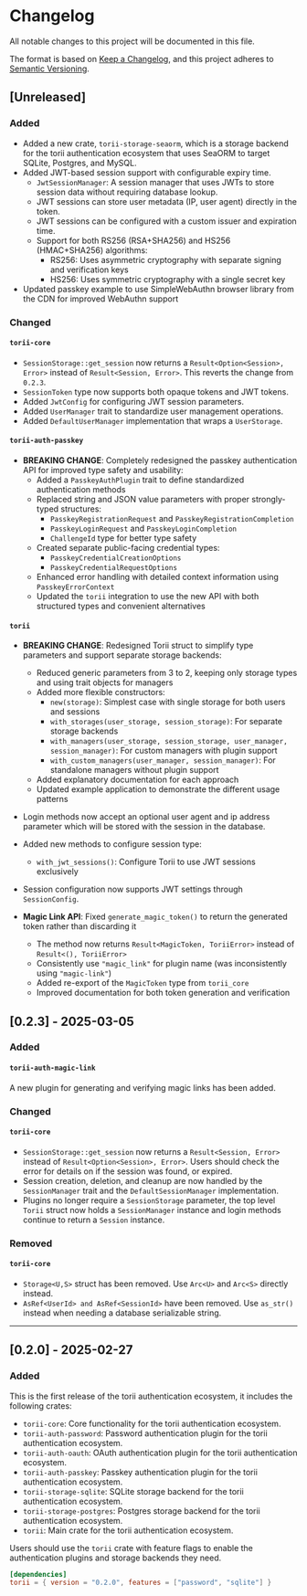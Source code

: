 # Changelog

All notable changes to this project will be documented in this file.

The format is based on [Keep a Changelog](https://keepachangelog.com/en/1.1.0/),
and this project adheres to [Semantic Versioning](https://semver.org/spec/v2.0.0.html).

## [Unreleased]

### Added

- Added a new crate, `torii-storage-seaorm`, which is a storage backend for the torii authentication ecosystem that uses SeaORM to target SQLite, Postgres, and MySQL.
- Added JWT-based session support with configurable expiry time.
  - `JwtSessionManager`: A session manager that uses JWTs to store session data without requiring database lookup.
  - JWT sessions can store user metadata (IP, user agent) directly in the token.
  - JWT sessions can be configured with a custom issuer and expiration time.
  - Support for both RS256 (RSA+SHA256) and HS256 (HMAC+SHA256) algorithms:
    - RS256: Uses asymmetric cryptography with separate signing and verification keys
    - HS256: Uses symmetric cryptography with a single secret key
- Updated passkey example to use SimpleWebAuthn browser library from the CDN for improved WebAuthn support

### Changed

#### `torii-core`

- `SessionStorage::get_session` now returns a `Result<Option<Session>, Error>` instead of `Result<Session, Error>`. This reverts the change from `0.2.3`.
- `SessionToken` type now supports both opaque tokens and JWT tokens.
- Added `JwtConfig` for configuring JWT session parameters.
- Added `UserManager` trait to standardize user management operations.
- Added `DefaultUserManager` implementation that wraps a `UserStorage`.

#### `torii-auth-passkey`

- **BREAKING CHANGE**: Completely redesigned the passkey authentication API for improved type safety and usability:
  - Added a `PasskeyAuthPlugin` trait to define standardized authentication methods
  - Replaced string and JSON value parameters with proper strongly-typed structures:
    - `PasskeyRegistrationRequest` and `PasskeyRegistrationCompletion`
    - `PasskeyLoginRequest` and `PasskeyLoginCompletion`
    - `ChallengeId` type for better type safety
  - Created separate public-facing credential types:
    - `PasskeyCredentialCreationOptions`
    - `PasskeyCredentialRequestOptions`
  - Enhanced error handling with detailed context information using `PasskeyErrorContext`
  - Updated the `torii` integration to use the new API with both structured types and convenient alternatives

#### `torii`

- **BREAKING CHANGE**: Redesigned Torii struct to simplify type parameters and support separate storage backends:
  - Reduced generic parameters from 3 to 2, keeping only storage types and using trait objects for managers
  - Added more flexible constructors:
    - `new(storage)`: Simplest case with single storage for both users and sessions
    - `with_storages(user_storage, session_storage)`: For separate storage backends
    - `with_managers(user_storage, session_storage, user_manager, session_manager)`: For custom managers with plugin support
    - `with_custom_managers(user_manager, session_manager)`: For standalone managers without plugin support
  - Added explanatory documentation for each approach
  - Updated example application to demonstrate the different usage patterns

- Login methods now accept an optional user agent and ip address parameter which will be stored with the session in the database.
- Added new methods to configure session type:
  - `with_jwt_sessions()`: Configure Torii to use JWT sessions exclusively
- Session configuration now supports JWT settings through `SessionConfig`.
- **Magic Link API**: Fixed `generate_magic_token()` to return the generated token rather than discarding it
  - The method now returns `Result<MagicToken, ToriiError>` instead of `Result<(), ToriiError>`
  - Consistently use `"magic_link"` for plugin name (was inconsistently using `"magic-link"`)
  - Added re-export of the `MagicToken` type from `torii_core`
  - Improved documentation for both token generation and verification

## [0.2.3] - 2025-03-05

### Added

#### `torii-auth-magic-link`

A new plugin for generating and verifying magic links has been added.

### Changed

#### `torii-core`

- `SessionStorage::get_session` now returns a `Result<Session, Error>` instead of `Result<Option<Session>, Error>`. Users should check the error for details on if the session was found, or expired.
- Session creation, deletion, and cleanup are now handled by the `SessionManager` trait and the `DefaultSessionManager` implementation.
- Plugins no longer require a `SessionStorage` parameter, the top level `Torii` struct now holds a `SessionManager` instance and login methods continue to return a `Session` instance.

### Removed

#### `torii-core`

- `Storage<U,S>` struct has been removed. Use `Arc<U>` and `Arc<S>` directly instead.
- `AsRef<UserId> and AsRef<SessionId>` have been removed. Use `as_str()` instead when needing a database serializable string.

---

## [0.2.0] - 2025-02-27

### Added

This is the first release of the torii authentication ecosystem, it includes the following crates:

- `torii-core`: Core functionality for the torii authentication ecosystem.
- `torii-auth-password`: Password authentication plugin for the torii authentication ecosystem.
- `torii-auth-oauth`: OAuth authentication plugin for the torii authentication ecosystem.
- `torii-auth-passkey`: Passkey authentication plugin for the torii authentication ecosystem.
- `torii-storage-sqlite`: SQLite storage backend for the torii authentication ecosystem.
- `torii-storage-postgres`: Postgres storage backend for the torii authentication ecosystem.
- `torii`: Main crate for the torii authentication ecosystem.

Users should use the `torii` crate with feature flags to enable the authentication plugins and storage backends they need.

```toml
[dependencies]
torii = { version = "0.2.0", features = ["password", "sqlite"] }
```
